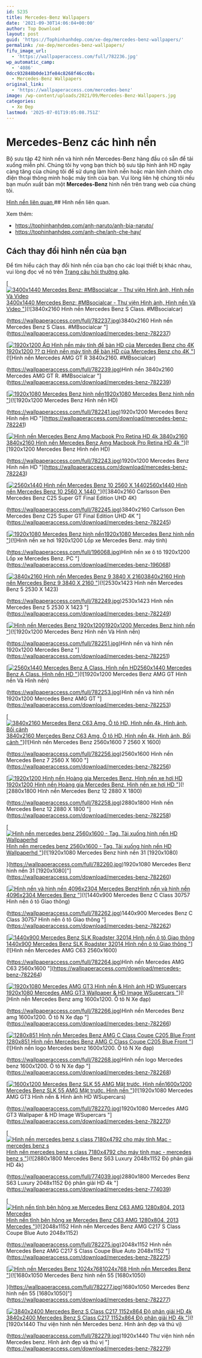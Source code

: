 ```yaml
---
id: 5235
title: Mercedes-Benz Wallpapers
date: '2021-09-30T14:06:04+00:00'
author: Top Download
layout: post
guid: 'https://Tophinhanhdep.com/xe-dep/mercedes-benz-wallpapers/'
permalink: /xe-dep/mercedes-benz-wallpapers/
fifu_image_url:
  - 'https://wallpaperaccess.com/full/782236.jpg'
wp_automatic_camp:
  - '4086'
0dcc932848b0de13fe84c8268f46cc0b:
  - Mercedes-Benz Wallpapers
original_link:
  - 'https://wallpaperaccess.com/mercedes-benz'
image: /wp-content/uploads/2021/09/Mercedes-Benz-Wallpapers.jpg
categories:
  - Xe Đẹp
lastmod: '2025-07-01T19:05:08.751Z'
---
```

# Mercedes-Benz các hình nền

Bộ sưu tập 42 hình nền và hình nền Mercedes-Benz hàng đầu có sẵn để tải xuống miễn phí. Chúng tôi hy vọng bạn thích bộ sưu tập hình ảnh HD ngày càng tăng của chúng tôi để sử dụng làm hình nền hoặc màn hình chính cho điện thoại thông minh hoặc máy tính của bạn. Vui lòng liên hệ chúng tôi nếu bạn muốn xuất bản một **Mercedes-Benz** hình nền trên trang web của chúng tôi.

[Hình nền liên quan ](#related) ## Hình nền liên quan.

   
 Xem thêm:

   
- <https://tophinhanhdep.com/anh-naruto/anh-bia-naruto/>
- <https://tophinhanhdep.com/anh-che/anh-che-hay/>

## Cách thay đổi hình nền của bạn

Để tìm hiểu cách thay đổi hình nền của bạn cho các loại thiết bị khác nhau, vui lòng đọc về nó trên [Trang câu hỏi thường gặp](https://tophinhanhdep.com/faq/).

  
[[![3400x1440 Mercedes Benz: #MBsocialcar - Thư viện Hình ảnh, Hình nền Và Video](https://wallpaperaccess.com/full/782236.jpg)3400x1440 Mercedes Benz: #MBsocialcar - Thư viện Hình ảnh, Hình nền Và Video "](https://wallpaperaccess.com/download/mercedes-benz-782236)](![3840x2160 Hình nền Mercedes Benz S Class.  #MBsocialcar)

(https://wallpaperaccess.com/full/782237.jpg)3840x2160 Hình nền Mercedes Benz S Class. #MBsocialcar "](https://wallpaperaccess.com/download/mercedes-benz-782237)

[[![1920x1200 Â¤ Hình nền máy tính để bàn HD của Mercedes Benz cho 4K](https://wallpaperaccess.com/full/195879.jpg)1920x1200 ?? ¤ Hình nền máy tính để bàn HD của Mercedes Benz cho 4K "](https://wallpaperaccess.com/download/mercedes-benz-195879)](![Hình nền Mercedes AMG GT R 3840x2160.  #MBsocialcar)

(https://wallpaperaccess.com/full/782239.jpg)Hình nền 3840x2160 Mercedes AMG GT R. #MBsocialcar "](https://wallpaperaccess.com/download/mercedes-benz-782239)

[[![1920x1080 Mercedes Benz hình nền](https://wallpaperaccess.com/full/782240.jpg)1920x1080 Mercedes Benz hình nền "](https://wallpaperaccess.com/download/mercedes-benz-782240)](![1920x1200 Mercedes Benz Hình nền HD)

(https://wallpaperaccess.com/full/782241.jpg)1920x1200 Mercedes Benz Hình nền HD "](https://wallpaperaccess.com/download/mercedes-benz-782241)

[[![Hình nền Mercedes Benz Amg Macbook Pro Retina HD 4k 3840x2160](https://wallpaperaccess.com/full/782242.jpg)3840x2160 Hình nền Mercedes Benz Amg Macbook Pro Retina HD 4k "](https://wallpaperaccess.com/download/mercedes-benz-782242)](![1920x1200 Mercedes Benz Hình nền HD)

(https://wallpaperaccess.com/full/782243.jpg)1920x1200 Mercedes Benz Hình nền HD "](https://wallpaperaccess.com/download/mercedes-benz-782243)

[[![2560x1440 Hình nền Mercedes Benz 10 2560 X 1440](https://wallpaperaccess.com/full/782244.jpg)2560x1440 Hình nền Mercedes Benz 10 2560 X 1440 "](https://wallpaperaccess.com/download/mercedes-benz-782244)](![3840x2160 Carlsson Đen Mercedes Benz C25 Super GT Final Edition UHD 4K)

(https://wallpaperaccess.com/full/782245.jpg)3840x2160 Carlsson Đen Mercedes Benz C25 Super GT Final Edition UHD 4K "](https://wallpaperaccess.com/download/mercedes-benz-782245)

[[![1920x1080 Mercedes Benz hình nền](https://wallpaperaccess.com/full/782246.jpg)1920x1080 Mercedes Benz hình nền "](https://wallpaperaccess.com/download/mercedes-benz-782246)](![Hình nền xe hơi 1920x1200 Lốp xe Mercedes Benz.  máy tính)

(https://wallpaperaccess.com/full/196068.jpg)Hình nền xe ô tô 1920x1200 Lốp xe Mercedes Benz. PC "](https://wallpaperaccess.com/download/mercedes-benz-196068)

[[![3840x2160 Hình nền Mercedes Benz 9 3840 X 2160](https://wallpaperaccess.com/full/782248.jpg)3840x2160 Hình nền Mercedes Benz 9 3840 X 2160 "](https://wallpaperaccess.com/download/mercedes-benz-782248)](![2530x1423 Hình nền Mercedes Benz 5 2530 X 1423)

(https://wallpaperaccess.com/full/782249.jpg)2530x1423 Hình nền Mercedes Benz 5 2530 X 1423 "](https://wallpaperaccess.com/download/mercedes-benz-782249)

[[![Hình nền Mercedes Benz 1920x1200](https://wallpaperaccess.com/full/782250.jpg)1920x1200 Mercedes Benz hình nền "](https://wallpaperaccess.com/download/mercedes-benz-782250)](![1920x1200 Mercedes Benz Hình nền Và Hình nền)

(https://wallpaperaccess.com/full/782251.jpg)Hình nền và hình nền 1920x1200 Mercedes Benz "](https://wallpaperaccess.com/download/mercedes-benz-782251)

[[![2560x1440 Mercedes Benz A Class.  Hình nền HD](https://wallpaperaccess.com/full/782252.jpg)2560x1440 Mercedes Benz A Class. Hình nền HD "](https://wallpaperaccess.com/download/mercedes-benz-782252)](![1920x1200 Mercedes Benz AMG GT Hình nền Và Hình nền)

(https://wallpaperaccess.com/full/782253.jpg)Hình nền và hình nền 1920x1200 Mercedes Benz AMG GT "](https://wallpaperaccess.com/download/mercedes-benz-782253)

[[![3840x2160 Mercedes Benz C63 Amg, Ô tô HD, Hình nền 4k, Hình ảnh, Bối cảnh](https://wallpaperaccess.com/full/196077.jpg)3840x2160 Mercedes Benz C63 Amg, Ô tô HD, Hình nền 4k, Hình ảnh, Bối cảnh "](https://wallpaperaccess.com/download/mercedes-benz-196077)](![Hình nền Mercedes Benz 2560x1600 7 2560 X 1600)

(https://wallpaperaccess.com/full/782256.jpg)2560x1600 Hình nền Mercedes Benz 7 2560 X 1600 "](https://wallpaperaccess.com/download/mercedes-benz-782256)

[[![1920x1200 Hình nền Hoàng gia Mercedes Benz.  Hình nền xe hơi HD](https://wallpaperaccess.com/full/475970.jpg)1920x1200 Hình nền Hoàng gia Mercedes Benz. Hình nền xe hơi HD "](https://wallpaperaccess.com/download/mercedes-benz-475970)](![2880x1800 Hình nền Mercedes Benz 12 2880 X 1800)

(https://wallpaperaccess.com/full/782258.jpg)2880x1800 Hình nền Mercedes Benz 12 2880 X 1800 "](https://wallpaperaccess.com/download/mercedes-benz-782258)

[[![Hình nền mercedes benz 2560x1600 - Tag.  Tải xuống hình nền HD Wallpaperhd](https://wallpaperaccess.com/full/782259.jpg)Hình nền mercedes benz 2560x1600 - Tag. Tải xuống hình nền HD Wallpaperhd "](https://wallpaperaccess.com/download/mercedes-benz-782259)](![1920x1080 Mercedes Benz hình nền 31 [1920x1080)

](https://wallpaperaccess.com/full/782260.jpg)1920x1080 Mercedes Benz hình nền 31 \[1920x1080\]"](https://wallpaperaccess.com/download/mercedes-benz-782260)

[[![Hình nền và hình nền 4096x2304 Mercedes Benz](https://wallpaperaccess.com/full/782261.jpg)Hình nền và hình nền 4096x2304 Mercedes Benz "](https://wallpaperaccess.com/download/mercedes-benz-782261)](![1440x900 Mercedes Benz C Class 30757 Hình nền ô tô Giao thông)

(https://wallpaperaccess.com/full/782262.jpg)1440x900 Mercedes Benz C Class 30757 Hình nền ô tô Giao thông "](https://wallpaperaccess.com/download/mercedes-benz-782262)

[[![1440x900 Mercedes Benz SLK Roadster 32014 Hình nền ô tô Giao thông](https://wallpaperaccess.com/full/782263.jpg)1440x900 Mercedes Benz SLK Roadster 32014 Hình nền ô tô Giao thông "](https://wallpaperaccess.com/download/mercedes-benz-782263)](![Hình nền Mercedes AMG C63 2560x1600)

(https://wallpaperaccess.com/full/782264.jpg)Hình nền Mercedes AMG C63 2560x1600 "](https://wallpaperaccess.com/download/mercedes-benz-782264)

[[![1920x1080 Mercedes AMG GT3 Hình nền & Hình ảnh HD WSupercars](https://wallpaperaccess.com/full/782265.jpg)1920x1080 Mercedes AMG GT3 Wallpaper &amp; HD Image WSupercars "](https://wallpaperaccess.com/download/mercedes-benz-782265)](![Hình nền Mercedes Benz amg 1600x1200.  Ô tô N Xe đạp)

(https://wallpaperaccess.com/full/782266.jpg)Hình nền Mercedes Benz amg 1600x1200. Ô tô N Xe đạp "](https://wallpaperaccess.com/download/mercedes-benz-782266)

[[![1280x851 Hình nền Mercedes Benz AMG C Class Coupe C205 Blue Front](https://wallpaperaccess.com/full/782267.jpg)1280x851 Hình nền Mercedes Benz AMG C Class Coupe C205 Blue Front "](https://wallpaperaccess.com/download/mercedes-benz-782267)](![Hình nền logo Mercedes benz 1600x1200.  Ô tô N Xe đạp)

(https://wallpaperaccess.com/full/782268.jpg)Hình nền logo Mercedes benz 1600x1200. Ô tô N Xe đạp "](https://wallpaperaccess.com/download/mercedes-benz-782268)

[[![1600x1200 Mercedes Benz SLK 55 AMG Mặt trước.  Hình nền](https://wallpaperaccess.com/full/782269.jpg)1600x1200 Mercedes Benz SLK 55 AMG Mặt trước. Hình nền "](https://wallpaperaccess.com/download/mercedes-benz-782269)](![1920x1080 Mercedes AMG GT3 Hình nền & Hình ảnh HD WSupercars)

(https://wallpaperaccess.com/full/782270.jpg)1920x1080 Mercedes AMG GT3 Wallpaper &amp; HD Image WSupercars "](https://wallpaperaccess.com/download/mercedes-benz-782270)

[[![Hình nền mercedes benz s class 7180x4792 cho máy tính Mac - mercedes benz s](https://wallpaperaccess.com/full/782271.jpg)Hình nền mercedes benz s class 7180x4792 cho máy tính mac - mercedes benz s "](https://wallpaperaccess.com/download/mercedes-benz-782271)](![2880x1800 Mercedes Benz S63 Luxury 2048x1152 Độ phân giải HD 4k)

(https://wallpaperaccess.com/full/774039.jpg)2880x1800 Mercedes Benz S63 Luxury 2048x1152 Độ phân giải HD 4k "](https://wallpaperaccess.com/download/mercedes-benz-774039)

[[![Hình nền tĩnh bên hông xe Mercedes Benz C63 AMG 1280x804.  2013 Mercedes](https://wallpaperaccess.com/full/782274.jpg)Hình nền tĩnh bên hông xe Mercedes Benz C63 AMG 1280x804. 2013 Mercedes "](https://wallpaperaccess.com/download/mercedes-benz-782274)](![2048x1152 Hình nền Mercedes Benz AMG C217 S Class Coupe Blue Auto 2048x1152)

(https://wallpaperaccess.com/full/782275.jpg)2048x1152 Hình nền Mercedes Benz AMG C217 S Class Coupe Blue Auto 2048x1152 "](https://wallpaperaccess.com/download/mercedes-benz-782275)

[[![Hình nền Mercedes Benz 1024x768](https://wallpaperaccess.com/full/782276.jpg)1024x768 Hình nền Mercedes Benz "](https://wallpaperaccess.com/download/mercedes-benz-782276)](![1680x1050 Mercedes Benz hình nền 55 [1680x1050)

](https://wallpaperaccess.com/full/782277.jpg)1680x1050 Mercedes Benz hình nền 55 \[1680x1050\]"](https://wallpaperaccess.com/download/mercedes-benz-782277)

[[![3840x2400 Mercedes Benz S Class C217 1152x864 Độ phân giải HD 4k](https://wallpaperaccess.com/full/782278.jpg)3840x2400 Mercedes Benz S Class C217 1152x864 Độ phân giải HD 4k "](https://wallpaperaccess.com/download/mercedes-benz-782278)](![1920x1440 Thư viện hình nền Mercedes benz.  Hình ảnh đẹp và thú vị)

(https://wallpaperaccess.com/full/782279.jpg)1920x1440 Thư viện hình nền Mercedes benz. Hình ảnh đẹp và thú vị "](https://wallpaperaccess.com/download/mercedes-benz-782279)
